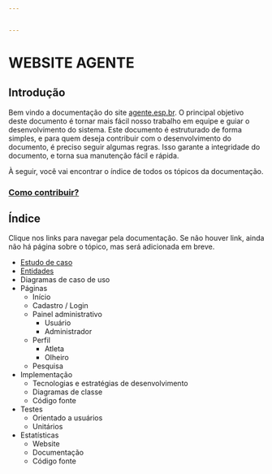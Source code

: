 ```yaml
---


---
```


<h1 id="website-agente">WEBSITE AGENTE</h1>
<h2 id="introdução">Introdução</h2>
<p>Bem vindo a documentação do site <a href="http://agente.esp.br">agente.esp.br</a>. O principal objetivo deste documento é tornar mais fácil nosso trabalho em equipe e guiar o desenvolvimento do sistema. Este documento é estruturado de forma simples, e para quem deseja contribuir com o desenvolvimento do documento, é preciso seguir algumas regras. Isso garante a integridade do documento, e torna sua manutenção fácil e rápida.</p>
<p>À seguir, você vai encontrar o índice de todos os tópicos da documentação.</p>
<h3 id="como-contribuir"><a href="#">Como contribuir?</a></h3>
<h2 id="índice">Índice</h2>
<p>Clique nos links para navegar pela documentação. Se não houver link, ainda não há página sobre o tópico, mas será adicionada em breve.</p>
<ul>
<li><a href="docs/estudo_de_caso">Estudo de caso</a></li>
<li><a href="docs/entidade">Entidades</a></li>
<li>Diagramas de caso de uso</li>
<li>Páginas
<ul>
<li>Início</li>
<li>Cadastro / Login</li>
<li>Painel administrativo
<ul>
<li>Usuário</li>
<li>Administrador</li>
</ul>
</li>
<li>Perfil
<ul>
<li>Atleta</li>
<li>Olheiro</li>
</ul>
</li>
<li>Pesquisa</li>
</ul>
</li>
<li>Implementação
<ul>
<li>Tecnologias e estratégias de desenvolvimento</li>
<li>Diagramas de classe</li>
<li>Código fonte</li>
</ul>
</li>
<li>Testes
<ul>
<li>Orientado a usuários</li>
<li>Unitários</li>
</ul>
</li>
<li>Estatísticas
<ul>
<li>Website</li>
<li>Documentação</li>
<li>Código fonte</li>
</ul>
</li>
</ul>

